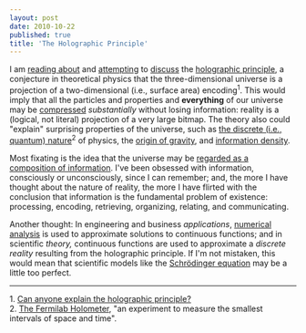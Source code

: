 ```yaml
---
layout: post
date: 2010-10-22
published: true
title: 'The Holographic Principle'
---
```


I am <a href="http://www.reddit.com/r/science/comments/dtvpt/hogans_holometer_physicists_devise_a_way_to_test/">reading about</a> and <a href="http://www.reddit.com/r/science/comments/dtvpt/hogans_holometer_physicists_devise_a_way_to_test/c130ktu">attempting</a> to <a href="http://www.reddit.com/r/science/comments/dtvpt/hogans_holometer_physicists_devise_a_way_to_test/c130n9t">discuss</a> the <a href="http://en.wikipedia.org/wiki/Holographic_principle">holographic principle</a>, a conjecture in theoretical physics that the three-dimensional universe is a projection of a two-dimensional (i.e., surface area) encoding<sup>1</sup>. This would imply that all the particles and properties and <b>everything</b> of our universe may be <a href="http://en.wikipedia.org/wiki/Kolmogorov_complexity">compressed</a> <i>substantially </i>without losing information: reality is a (logical, not literal) projection of a very large bitmap.
The theory also could "explain" surprising properties of the universe, such as <a href="http://www.reddit.com/r/science/comments/dtvpt/hogans_holometer_physicists_devise_a_way_to_test/c130wfv">the discrete (i.e., quantum) nature</a><sup>2</sup> of physics, the <a href="http://arxiv.org/abs/1010.2487">origin of gravity</a>, and <a href="http://en.wikipedia.org/wiki/Holographic_principle#Limit_on_information_density">information density</a>.<br />

Most fixating is the idea that the universe may be [regarded as a composition of information](https://en.wikipedia.org/wiki/Holographic_principle#High-level_summary). I've been obsessed with information, consciously or unconsciously, since I can remember; and, the more I have thought about the nature of reality, the more I have flirted with the conclusion that information is the fundamental problem of existence: processing, encoding, retrieving, organizing, relating, and communicating.<br />

Another thought: In engineering and business <i>applications</i>, <a href="http://en.wikipedia.org/wiki/Newton's_method">numerical analysis</a> is used to approximate solutions to continuous functions; and in scientific <i>theory,</i> continuous functions are used to approximate a <i>discrete reality</i> resulting from the holographic principle. If I'm not mistaken, this would mean that scientific models like the <a href="http://en.wikipedia.org/wiki/Schr%C3%B6dinger_equation">Schrödinger equation</a> may be a little too perfect.<br />

<hr />
1. <a href="http://www.reddit.com/r/askscience/comments/du3xq/can_anyone_explain_the_holographic_principle/">Can anyone explain the holographic principle?</a><br />
2. <a href="http://holometer.fnal.gov/">The Fermilab Holometer</a>, "an experiment to measure the smallest intervals of space and time".
